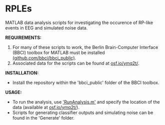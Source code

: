 # RPLEs
MATLAB data analysis scripts for investigating the occurence of RP-like events in EEG and simulated noise data.

**REQUIREMENTS:**
1. For many of these scripts to work, the Berlin Brain-Computer Interface (BBCI) toolbox for MATLAB must be installed [(github.com/bbci/bbci_public)](https://github.com/bbci/bbci_public).
2. Associated data for the scripts can be found at [osf.io/ymq2t/](https://osf.io/ymq2t/).

**INSTALLATION:**
- Install the repository within the 'bbci_public' folder of the BBCI toolbox.

**USAGE:**
- To run the analysis, use ['RunAnalysis.m'](Analysis/RunAnalysis.m) and specify the location of the data (available at [osf.io/ymq2t/](https://osf.io/ymq2t/)).
- Scripts for generating classifier outputs and simulating noise can be found in the 'Generate' folder.
